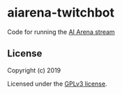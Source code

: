 # aiarena-twitchbot

Code for running the [AI Arena stream](https://www.twitch.tv/aiarenastream)

## License

Copyright (c) 2019

Licensed under the [GPLv3 license](LICENSE).

